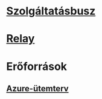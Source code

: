 # [Szolgáltatásbusz](/azure/service-bus-messaging)
# [Relay](/azure/service-bus-relay)
# Erőforrások
## [Azure-ütemterv](https://azure.microsoft.com/roadmap/)
